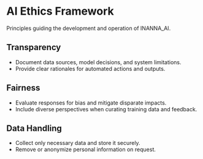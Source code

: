 # AI Ethics Framework

Principles guiding the development and operation of INANNA_AI.

## Transparency
- Document data sources, model decisions, and system limitations.
- Provide clear rationales for automated actions and outputs.

## Fairness
- Evaluate responses for bias and mitigate disparate impacts.
- Include diverse perspectives when curating training data and feedback.

## Data Handling
- Collect only necessary data and store it securely.
- Remove or anonymize personal information on request.
